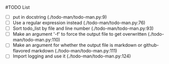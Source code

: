 #TODO List
- [ ] put in docstring (./todo-man/todo-man.py:9)
- [ ] Use a regular expression instead (./todo-man/todo-man.py:76)
- [ ] Sort todo_list by file and line number (./todo-man/todo-man.py:93)
- [ ] Make an argument '-f' to force the output file to get overwritten (./todo-man/todo-man.py:110)
- [ ] Make an argument for whether the output file is markdown or github-flavored markdown (./todo-man/todo-man.py:111)
- [ ] Import logging and use it (./todo-man/todo-man.py:124)
